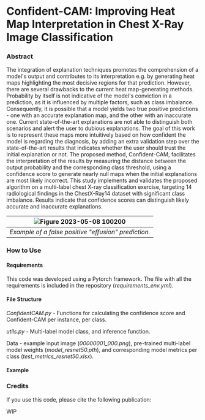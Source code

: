 # Confident-CAM: Improving Heat Map Interpretation in Chest X-Ray Image Classification

### Abstract
The integration of explanation techniques promotes the comprehension of a model's output and contributes to its interpretation e.g. by generating heat maps highlighting the most decisive regions for that prediction.
However, there are several drawbacks to the current heat map-generating methods. Probability by itself is not indicative of the model's conviction in a prediction, as it is influenced by multiple factors, such as class imbalance. Consequently, it is possible that a model yields two true positive predictions - one with an accurate explanation map, and the other with an inaccurate one. Current state-of-the-art explanations are not able to distinguish both scenarios and alert the user to dubious explanations. The goal of this work is to represent these maps more intuitively based on how confident the model is regarding the diagnosis, by adding an extra validation step over the state-of-the-art results that indicates whether the user should trust the initial explanation or not. The proposed method, Confident-CAM, facilitates the interpretation of the results by measuring the distance between the output probability and the corresponding class threshold, using a confidence score to generate nearly null maps when the initial explanations are most likely incorrect. This study implements and validates the proposed algorithm on a multi-label chest X-ray classification exercise, targeting 14 radiological findings in the ChestX-Ray14 dataset with significant class imbalance. Results indicate that confidence scores can distinguish likely accurate and inaccurate explanations. 

| ![Figure 2023-05-08 100200](https://github.com/JoanaNRocha/Confident-CAM/assets/44504059/9feccace-03b9-49f1-b803-3a8c038d287a) | 
|:--:| 
| *Example of a false positive "effusion" prediction.* |


### How to Use

#### Requirements
This code was developed using a Pytorch framework. The file with all the requirements is included in the repository (*requirements_env.yml*).

#### File Structure
*ConfidentCAM.py* - Functions for calculating the confidence score and Confident-CAM per instance, per class.

*utils.py* - Multi-label model class, and inference function. 

Data - example input image (*00000001_000.png*), pre-trained multi-label model weights (*model_resnet50.pth*), and corresponding model metrics per class (*test_metrics_resnet50.xlsx*).

#### Example


### Credits
If you use this code, please cite the following publication: 

WIP
